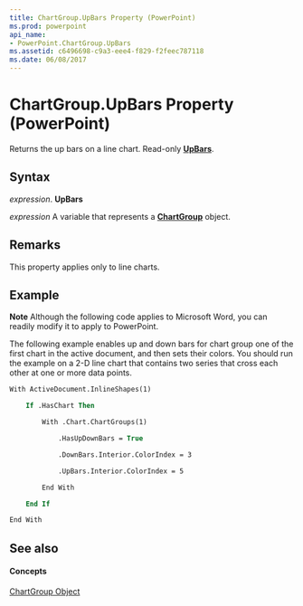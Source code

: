 ```yaml
---
title: ChartGroup.UpBars Property (PowerPoint)
ms.prod: powerpoint
api_name:
- PowerPoint.ChartGroup.UpBars
ms.assetid: c6496698-c9a3-eee4-f829-f2feec787118
ms.date: 06/08/2017
---
```



# ChartGroup.UpBars Property (PowerPoint)

Returns the up bars on a line chart. Read-only **[UpBars](upbars-object-powerpoint.md)**.


## Syntax

 _expression_. **UpBars**

 _expression_ A variable that represents a **[ChartGroup](chartgroup-object-powerpoint.md)** object.


## Remarks

This property applies only to line charts.


## Example




 **Note**  Although the following code applies to Microsoft Word, you can readily modify it to apply to PowerPoint.

The following example enables up and down bars for chart group one of the first chart in the active document, and then sets their colors. You should run the example on a 2-D line chart that contains two series that cross each other at one or more data points.




```vb
With ActiveDocument.InlineShapes(1)

    If .HasChart Then

        With .Chart.ChartGroups(1)

            .HasUpDownBars = True

            .DownBars.Interior.ColorIndex = 3

            .UpBars.Interior.ColorIndex = 5

        End With

    End If

End With
```


## See also


#### Concepts


[ChartGroup Object](chartgroup-object-powerpoint.md)

